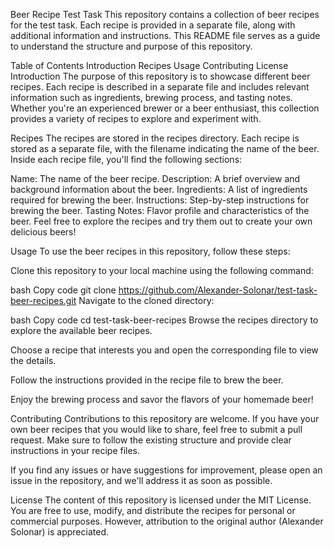Beer Recipe Test Task
This repository contains a collection of beer recipes for the test task. Each recipe is provided in a separate file, along with additional information and instructions. This README file serves as a guide to understand the structure and purpose of this repository.

Table of Contents
Introduction
Recipes
Usage
Contributing
License
Introduction
The purpose of this repository is to showcase different beer recipes. Each recipe is described in a separate file and includes relevant information such as ingredients, brewing process, and tasting notes. Whether you're an experienced brewer or a beer enthusiast, this collection provides a variety of recipes to explore and experiment with.

Recipes
The recipes are stored in the recipes directory. Each recipe is stored as a separate file, with the filename indicating the name of the beer. Inside each recipe file, you'll find the following sections:

Name: The name of the beer recipe.
Description: A brief overview and background information about the beer.
Ingredients: A list of ingredients required for brewing the beer.
Instructions: Step-by-step instructions for brewing the beer.
Tasting Notes: Flavor profile and characteristics of the beer.
Feel free to explore the recipes and try them out to create your own delicious beers!

Usage
To use the beer recipes in this repository, follow these steps:

Clone this repository to your local machine using the following command:

bash
Copy code
git clone https://github.com/Alexander-Solonar/test-task-beer-recipes.git
Navigate to the cloned directory:

bash
Copy code
cd test-task-beer-recipes
Browse the recipes directory to explore the available beer recipes.

Choose a recipe that interests you and open the corresponding file to view the details.

Follow the instructions provided in the recipe file to brew the beer.

Enjoy the brewing process and savor the flavors of your homemade beer!

Contributing
Contributions to this repository are welcome. If you have your own beer recipes that you would like to share, feel free to submit a pull request. Make sure to follow the existing structure and provide clear instructions in your recipe files.

If you find any issues or have suggestions for improvement, please open an issue in the repository, and we'll address it as soon as possible.

License
The content of this repository is licensed under the MIT License. You are free to use, modify, and distribute the recipes for personal or commercial purposes. However, attribution to the original author (Alexander Solonar) is appreciated.
